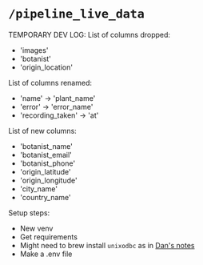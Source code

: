 # `/pipeline_live_data`

TEMPORARY DEV LOG:
List of columns dropped:
- 'images'
- 'botanist'
- 'origin_location'

List of columns renamed:
- 'name' -> 'plant_name'
- 'error' -> 'error_name'
- 'recording_taken' -> 'at'

List of new columns:
- 'botanist_name'
- 'botanist_email'
- 'botanist_phone'
- 'origin_latitude'
- 'origin_longitude'
- 'city_name'
- 'country_name'

Setup steps:
- New venv
- Get requirements
- Might need to brew install `unixodbc` as in [Dan's notes](https://github.com/Peritract/pymssql-example/tree/main/pyodbc%20example)
- Make a .env file
